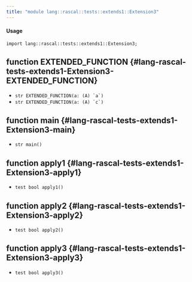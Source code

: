 ```yaml
---
title: "module lang::rascal::tests::extends1::Extension3"
---
```


#### Usage

`import lang::rascal::tests::extends1::Extension3;`


## function EXTENDED_FUNCTION {#lang-rascal-tests-extends1-Extension3-EXTENDED_FUNCTION}

* ``str EXTENDED_FUNCTION(a: (A) `a`)``
* ``str EXTENDED_FUNCTION(a: (A) `c`)``

## function main {#lang-rascal-tests-extends1-Extension3-main}

* ``str main()``

## function apply1 {#lang-rascal-tests-extends1-Extension3-apply1}

* ``test bool apply1()``

## function apply2 {#lang-rascal-tests-extends1-Extension3-apply2}

* ``test bool apply2()``

## function apply3 {#lang-rascal-tests-extends1-Extension3-apply3}

* ``test bool apply3()``

